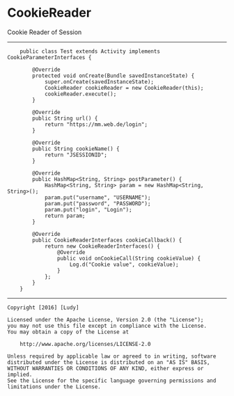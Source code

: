 # CookieReader
Cookie Reader of Session

-----
        public class Test extends Activity implements CookieParameterInterfaces {

            @Override
            protected void onCreate(Bundle savedInstanceState) {
                super.onCreate(savedInstanceState);
                CookieReader cookieReader = new CookieReader(this);
                cookieReader.execute();
            }

            @Override
            public String url() {
                return "https://mm.web.de/login";
            }

            @Override
            public String cookieName() {
                return "JSESSIONID";
            }

            @Override
            public HashMap<String, String> postParameter() {
                HashMap<String, String> param = new HashMap<String, String>();
                param.put("username", "USERNAME");
                param.put("password", "PASSWORD");
                param.put("login", "Login");
                return param;
            }

            @Override
            public CookieReaderInterfaces cookieCallback() {
                return new CookieReaderInterfaces() {
                    @Override
                    public void onCookieCall(String cookieValue) {
                        Log.d("Cookie value", cookieValue);
                    }
                };
            }
        }


----

    Copyright [2016] [Ludy]

    Licensed under the Apache License, Version 2.0 (the "License");
    you may not use this file except in compliance with the License.
    You may obtain a copy of the License at

        http://www.apache.org/licenses/LICENSE-2.0

    Unless required by applicable law or agreed to in writing, software
    distributed under the License is distributed on an "AS IS" BASIS,
    WITHOUT WARRANTIES OR CONDITIONS OF ANY KIND, either express or implied.
    See the License for the specific language governing permissions and
    limitations under the License.